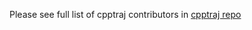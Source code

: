 Please see full list of cpptraj contributors in [cpptraj repo](https://github.com/Amber-MD/cpptraj/blob/master/README.md)
